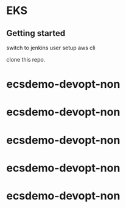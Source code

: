 # EKS



## Getting started

switch to jenkins user 
setup aws cli

clone this repo.


# ecsdemo-devopt-non
# ecsdemo-devopt-non
# ecsdemo-devopt-non
# ecsdemo-devopt-non
# ecsdemo-devopt-non
